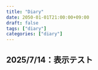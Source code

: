 ```yaml
---
title: "Diary"
date: 2050-01-01T21:00:00+09:00
draft: false
tags: ["diary"]
categories: ["diary"]
---
```

2025/7/14：表示テスト
---